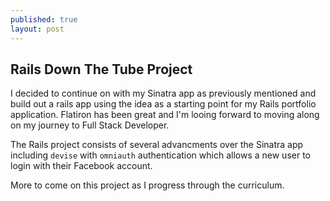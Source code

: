 ```yaml
---
published: true
layout: post
---
```

## Rails Down The Tube Project

I decided to continue on with my Sinatra app as previously mentioned and build out a rails app using the idea as a starting point for my Rails portfolio application. Flatiron has been great and I'm looing forward to moving along on my journey to Full Stack Developer.

The Rails project consists of several advancments over the Sinatra app including `devise` with `omniauth` authentication which allows a new user to login with their Facebook account.

More to come on this project as I progress through the curriculum.
